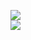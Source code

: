 [![](https://img.shields.io/badge/Made%20With-Github%20Spray-lightgrey.svg?style=for-the-badge&logo=github)](https://github.com/Annihil/github-spray#14416)  
[![](https://i.imgur.com/2DrTn0Z.gif)](https://github.com/Annihil/github-spray)